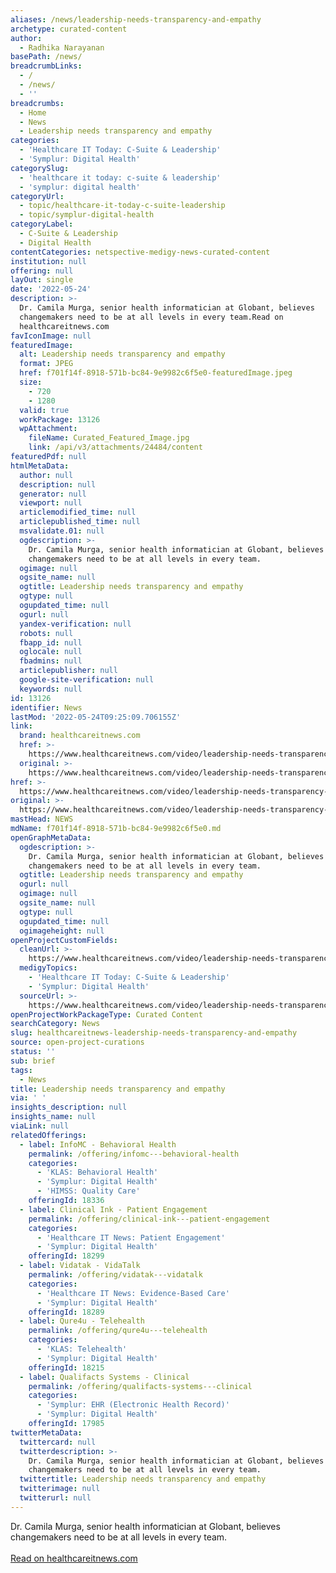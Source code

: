 ```yaml
---
aliases: /news/leadership-needs-transparency-and-empathy
archetype: curated-content
author:
  - Radhika Narayanan
basePath: /news/
breadcrumbLinks:
  - /
  - /news/
  - ''
breadcrumbs:
  - Home
  - News
  - Leadership needs transparency and empathy
categories:
  - 'Healthcare IT Today: C-Suite & Leadership'
  - 'Symplur: Digital Health'
categorySlug:
  - 'healthcare it today: c-suite & leadership'
  - 'symplur: digital health'
categoryUrl:
  - topic/healthcare-it-today-c-suite-leadership
  - topic/symplur-digital-health
categoryLabel:
  - C-Suite & Leadership
  - Digital Health
contentCategories: netspective-medigy-news-curated-content
institution: null
offering: null
layOut: single
date: '2022-05-24'
description: >-
  Dr. Camila Murga, senior health informatician at Globant, believes
  changemakers need to be at all levels in every team.Read on
  healthcareitnews.com
favIconImage: null
featuredImage:
  alt: Leadership needs transparency and empathy
  format: JPEG
  href: f701f14f-8918-571b-bc84-9e9982c6f5e0-featuredImage.jpeg
  size:
    - 720
    - 1280
  valid: true
  workPackage: 13126
  wpAttachment:
    fileName: Curated_Featured_Image.jpg
    link: /api/v3/attachments/24484/content
featuredPdf: null
htmlMetaData:
  author: null
  description: null
  generator: null
  viewport: null
  articlemodified_time: null
  articlepublished_time: null
  msvalidate.01: null
  ogdescription: >-
    Dr. Camila Murga, senior health informatician at Globant, believes
    changemakers need to be at all levels in every team.
  ogimage: null
  ogsite_name: null
  ogtitle: Leadership needs transparency and empathy
  ogtype: null
  ogupdated_time: null
  ogurl: null
  yandex-verification: null
  robots: null
  fbapp_id: null
  oglocale: null
  fbadmins: null
  articlepublisher: null
  google-site-verification: null
  keywords: null
id: 13126
identifier: News
lastMod: '2022-05-24T09:25:09.706155Z'
link:
  brand: healthcareitnews.com
  href: >-
    https://www.healthcareitnews.com/video/leadership-needs-transparency-and-empathy
  original: >-
    https://www.healthcareitnews.com/video/leadership-needs-transparency-and-empathy
href: >-
  https://www.healthcareitnews.com/video/leadership-needs-transparency-and-empathy
original: >-
  https://www.healthcareitnews.com/video/leadership-needs-transparency-and-empathy
mastHead: NEWS
mdName: f701f14f-8918-571b-bc84-9e9982c6f5e0.md
openGraphMetaData:
  ogdescription: >-
    Dr. Camila Murga, senior health informatician at Globant, believes
    changemakers need to be at all levels in every team.
  ogtitle: Leadership needs transparency and empathy
  ogurl: null
  ogimage: null
  ogsite_name: null
  ogtype: null
  ogupdated_time: null
  ogimageheight: null
openProjectCustomFields:
  cleanUrl: >-
    https://www.healthcareitnews.com/video/leadership-needs-transparency-and-empathy
  medigyTopics:
    - 'Healthcare IT Today: C-Suite & Leadership'
    - 'Symplur: Digital Health'
  sourceUrl: >-
    https://www.healthcareitnews.com/video/leadership-needs-transparency-and-empathy
openProjectWorkPackageType: Curated Content
searchCategory: News
slug: healthcareitnews-leadership-needs-transparency-and-empathy
source: open-project-curations
status: ''
sub: brief
tags:
  - News
title: Leadership needs transparency and empathy
via: ' '
insights_description: null
insights_name: null
viaLink: null
relatedOfferings:
  - label: InfoMC - Behavioral Health
    permalink: /offering/infomc---behavioral-health
    categories:
      - 'KLAS: Behavioral Health'
      - 'Symplur: Digital Health'
      - 'HIMSS: Quality Care'
    offeringId: 18336
  - label: Clinical Ink - Patient Engagement
    permalink: /offering/clinical-ink---patient-engagement
    categories:
      - 'Healthcare IT News: Patient Engagement'
      - 'Symplur: Digital Health'
    offeringId: 18299
  - label: Vidatak - VidaTalk
    permalink: /offering/vidatak---vidatalk
    categories:
      - 'Healthcare IT News: Evidence-Based Care'
      - 'Symplur: Digital Health'
    offeringId: 18289
  - label: Qure4u - Telehealth
    permalink: /offering/qure4u---telehealth
    categories:
      - 'KLAS: Telehealth'
      - 'Symplur: Digital Health'
    offeringId: 18215
  - label: Qualifacts Systems - Clinical
    permalink: /offering/qualifacts-systems---clinical
    categories:
      - 'Symplur: EHR (Electronic Health Record)'
      - 'Symplur: Digital Health'
    offeringId: 17985
twitterMetaData:
  twittercard: null
  twitterdescription: >-
    Dr. Camila Murga, senior health informatician at Globant, believes
    changemakers need to be at all levels in every team.
  twittertitle: Leadership needs transparency and empathy
  twitterimage: null
  twitterurl: null
---
```

<p>Dr. Camila Murga, senior health informatician at Globant, believes changemakers need to be at all levels in every team.<br/><br/><a target="_blank" href=https://www.healthcareitnews.com/video/leadership-needs-transparency-and-empathy>Read on healthcareitnews.com</a></p>